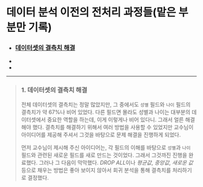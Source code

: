 # 데이터 분석 이전의 전처리 과정들(맡은 부분만 기록)
- ### [데이터셋의 결측치 해결](#데이터셋의-결측치-해결) 
-
-
---
> ### 1. 데이터셋의 결측치 해결 <a name="데이터셋의-결측치-해결"></a>
> 전체 데이터셋의 결측치는 정말 많았지만, 그 중에서도 `성별` 필드와 `나이` 필드의 결측치가 약 67%나 비어 있었다. 다른 필드면 몰라도 성별과 나이는 대부분의 데이터셋에서 중요한 역할을 하는데, 이게 이렇게나 비어 있다니. 그래서 얼른 해결해야 했다. 결측치를 해결하기 위해서 여러 방법을 사용할 수 있었지만 교수님이 아이디어를 제공해 주셔서 그것을 바탕으로 문제 해결을 진행하게 되었다. 
>
> 먼저 교수님이 제시해 주신 아이디어는, 각 필드의 이해를 바탕으로 `성별`과 `나이` 필드와 관련된 새로운 필드를 새로 만드는 것이었다. 그래서 그것까진 진행을 완료했다. 그러나 그 다음이 막막했다. *DROP ALL*이나 *평균값*, *중앙값*, *새로운 값* 등으로 채우는 방법은 좋아 보이지 않아서 회귀 분석을 통해 결측치를 처리하기로 결정했다. 
